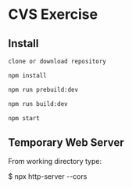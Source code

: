 # CVS Exercise

## Install

```sh
clone or download repository
```

```sh
npm install 
```

```sh
npm run prebuild:dev 
```

```sh
npm run build:dev
```

```sh
npm start 
```

## Temporary Web Server
From working directory type:

$ npx http-server --cors